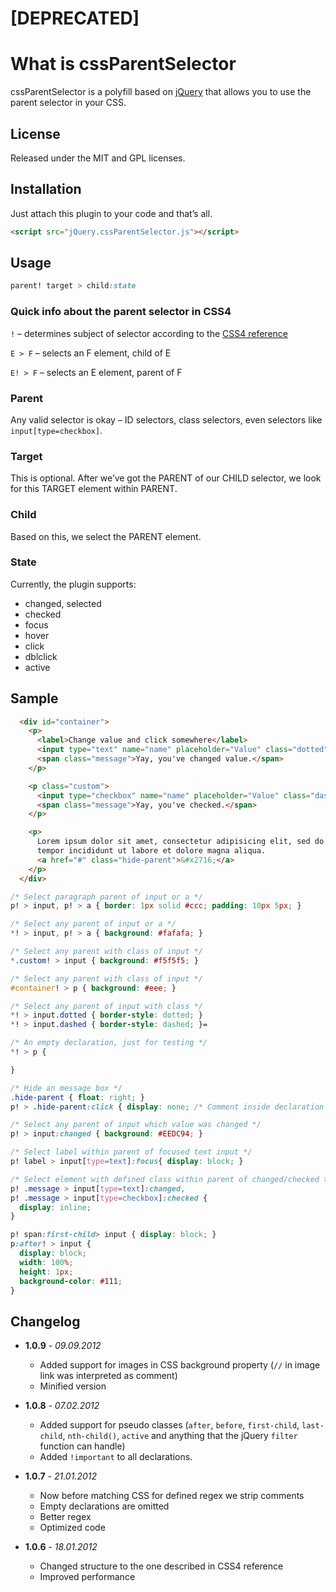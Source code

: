 # [DEPRECATED]

# What is cssParentSelector

cssParentSelector is a polyfill based on [jQuery](http://jquery.com/) that allows you to use the parent selector in your CSS.

## License

Released under the MIT and GPL licenses.

## Installation

Just attach this plugin to your code and that’s all.

```html
<script src="jQuery.cssParentSelector.js"></script>
```

## Usage

```css
parent! target > child:state
```

### Quick info about the parent selector in CSS4

`!` – determines subject of selector according to the [CSS4 reference](http://dev.w3.org/csswg/selectors4/#subject)

`E > F` – selects an F element, child of E

`E! > F` – selects an E element, parent of F

### Parent

Any valid selector is okay – ID selectors, class selectors, even selectors like `input[type=checkbox]`.

### Target

This is optional. After we’ve got the PARENT of our CHILD selector, we look for this TARGET element within PARENT.

### Child

Based on this, we select the PARENT element.

### State

Currently, the plugin supports:

* changed, selected
* checked
* focus
* hover
* click
* dblclick
* active

## Sample

```html
  <div id="container">
    <p>
      <label>Change value and click somewhere</label>
      <input type="text" name="name" placeholder="Value" class="dotted">
      <span class="message">Yay, you've changed value.</span>
    </p>

    <p class="custom">
      <input type="checkbox" name="name" placeholder="Value" class="dashed">
      <span class="message">Yay, you've checked.</span>
    </p>

    <p>
      Lorem ipsum dolor sit amet, consectetur adipisicing elit, sed do eiusmod
      tempor incididunt ut labore et dolore magna aliqua.
      <a href="#" class="hide-parent">&#x2716;</a>
    </p>
  </div>
```

```css
/* Select paragraph parent of input or a */
p! > input, p! > a { border: 1px solid #ccc; padding: 10px 5px; }

/* Select any parent of input or a */
*! > input, p! > a { background: #fafafa; }

/* Select any parent with class of input */
*.custom! > input { background: #f5f5f5; }

/* Select any parent with class of input */
#container! > p { background: #eee; }

/* Select any parent of input with class */
*! > input.dotted { border-style: dotted; }
*! > input.dashed { border-style: dashed; }=

/* An empty declaration, just for testing */
*! > p {

}

/* Hide an message box */
.hide-parent { float: right; }
p! > .hide-parent:click { display: none; /* Comment inside declaration */ }=

/* Select any parent of input which value was changed */
p! > input:changed { background: #EEDC94; }

/* Select label within parent of focused text input */
p! label > input[type=text]:focus{ display: block; }

/* Select element with defined class within parent of changed/checked text/checkbox input */
p! .message > input[type=text]:changed,
p! .message > input[type=checkbox]:checked {
  display: inline;
}

p! span:first-child> input { display: block; }
p:after! > input {
  display: block;
  width: 100%;
  height: 1px;
  background-color: #111;
}
```

## Changelog

* **1.0.9** - *09.09.2012*
  * Added support for images in CSS background property (`//` in image link was interpreted as comment)
  * Minified version

* **1.0.8** - *07.02.2012*
  * Added support for pseudo classes (`after`, `before`, `first-child`, `last-child`, `nth-child()`, `active` and anything that the jQuery `filter` function can handle)
  * Added `!important` to all declarations.

* **1.0.7** - *21.01.2012*
  * Now before matching CSS for defined regex we strip comments
  * Empty declarations are omitted
  * Better regex
  * Optimized code

* **1.0.6** - *18.01.2012*
  * Changed structure to the one described in CSS4 reference
  * Improved performance
